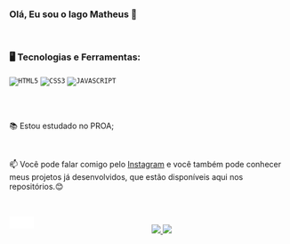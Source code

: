 ### Olá, Eu sou o Iago Matheus 👋
<br>

### 🖥️ Tecnologias e Ferramentas: 
<code><img width="40px" src="https://cdn.jsdelivr.net/gh/devicons/devicon/icons/html5/html5-original-wordmark.svg" title = "HTML5"/></code>
<code><img width="40px" src="https://cdn.jsdelivr.net/gh/devicons/devicon/icons/css3/css3-original-wordmark.svg" title = "CSS3"/></code>
<code><img width="40px" src="https://cdn.jsdelivr.net/gh/devicons/devicon/icons/javascript/javascript-original.svg" title = "JAVASCRIPT"/></code>

</br>
</br>
<div display="inline-block">
 <p align="left">📚 Estou estudado no PROA;</p>
</div>
</br>

📫 Você pode falar comigo pelo [Instagram](https://www.instagram.com/iagomatheuxs) e você também pode conhecer meus projetos já desenvolvidos, que estão disponíveis aqui nos repositórios.😊

</br>

<a href="https://www.instagram.com/iagomathueuxs" target="_blank"><img align="left" alt="Instagram" width="22px" src="https://github.com/Aakarsh-B/trying-repos/blob/master/insta.svg" />
<a href="https://www.linkedin.com/in/jeniffer-bittencourt" target="_blank"><img align="left" alt="LinkedIn" width="22px" src="https://github.com/Aakarsh-B/trying-repos/blob/master/linkedin.svg" />

##
<p align="center">
  <img height="180em" src="https://github-readme-stats-eight-theta.vercel.app/api?username=IagoMat&show_icons=true&theme=dracula&include_all_commits=true&count_private=true"/>
  <img height="180em" src="https://github-readme-stats-eight-theta.vercel.app/api/top-langs/?username=IagoMat&layout=compact&langs_count=8&theme=dracula"/>
</p>

